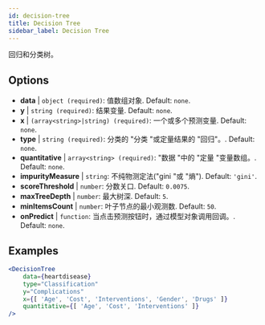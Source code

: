 ```yaml
---
id: decision-tree
title: Decision Tree
sidebar_label: Decision Tree
---
```


回归和分类树。

## Options

* __data__ | `object (required)`: 值数组对象. Default: `none`.
* __y__ | `string (required)`: 结果变量. Default: `none`.
* __x__ | `(array<string>|string) (required)`: 一个或多个预测变量. Default: `none`.
* __type__ | `string (required)`: 分类的 "分类 "或定量结果的 "回归"。. Default: `none`.
* __quantitative__ | `array<string> (required)`: "数据 "中的 "定量 "变量数组。. Default: `none`.
* __impurityMeasure__ | `string`: 不纯物测定法("gini "或 "熵"). Default: `'gini'`.
* __scoreThreshold__ | `number`: 分数关口. Default: `0.0075`.
* __maxTreeDepth__ | `number`: 最大树深. Default: `5`.
* __minItemsCount__ | `number`: 叶子节点的最小观测数. Default: `50`.
* __onPredict__ | `function`: 当点击预测按钮时，通过模型对象调用回调。. Default: `none`.


## Examples

```jsx live
<DecisionTree 
    data={heartdisease} 
    type="Classification"
    y="Complications"
    x={[ 'Age', 'Cost', 'Interventions', 'Gender', 'Drugs' ]}
    quantitative={[ 'Age', 'Cost', 'Interventions' ]}
/>
```

